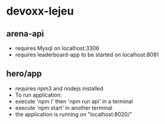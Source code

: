 # devoxx-lejeu

## arena-api
* requires Mysql on localhost:3306
* requires leaderboard-app to be started on localhost:8081

## hero/app
* requires npm3 and nodejs installed
* To run application:
* execute 'npm i' then 'npm run api' in a terminal
* execute 'npm start' in another terminal
* the application is running on "localhost:8020/"
